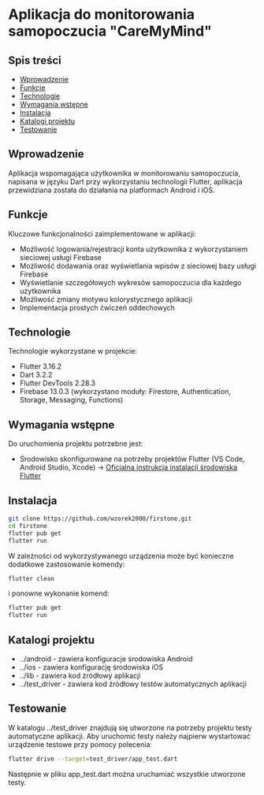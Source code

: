 # Aplikacja do monitorowania samopoczucia "CareMyMind"

## Spis treści

- [Wprowadzenie](#wprowadzenie)
- [Funkcje](#funkcje)
- [Technologie](#technologie)
- [Wymagania wstępne](#wymagania-wstępne)
- [Instalacja](#instalacja)
- [Katalogi projektu](#katalogu-projektu)
- [Testowanie](#testowanie)


## Wprowadzenie

Aplikacja wspomagająca użytkownika w monitorowaniu samopoczucia, napisana w języku Dart przy wykorzystaniu technologii Flutter,
aplikacja przewidziana została do działania na platformach Android i iOS.  

## Funkcje

Kluczowe funkcjonalności zaimplementowane w aplikacji:

- Możliwość logowania/rejestracji konta użytkownika z wykorzystaniem sieciowej usługi Firebase
- Możliwość dodawania oraz wyświetlania wpisów z sieciowej bazy usługi Firebase
- Wyświetlanie szczegółowych wykresów samopoczucia dla każdego użytkownika
- Możliwość zmiany motywu kolorystycznego aplikacji
- Implementacja prostych ćwiczeń oddechowych

## Technologie

Technologie wykorzystane w projekcie:

- Flutter 3.16.2
- Dart 3.2.2
- Flutter DevTools 2.28.3
- Firebase 13.0.3 (wykorzystano moduły: Firestore, Authentication, Storage, Messaging, Functions)

## Wymagania wstępne

Do uruchomienia projektu potrzebne jest:

- Środowisko skonfigurowane na potrzeby projektów Flutter (VS Code, Android Studio, Xcode) 
-> [Oficjalna instrukcja instalacji środowiska Flutter](https://docs.flutter.dev/get-started/install)

## Instalacja

```bash
git clone https://github.com/wzorek2000/firstone.git
cd firstone
flutter pub get
flutter run
```

W zależności od wykorzystywanego urządzenia może być konieczne dodatkowe zastosowanie komendy:
```bash
flutter clean
```

i ponowne wykonanie komend:
```bash
flutter pub get
flutter run
```

## Katalogi projektu

- ../android - zawiera konfiguracje środowiska Android
- ../ios - zawiera konfigurację środowiska iOS
- ../lib - zawiera kod żródłowy aplikacji
- ../test_driver - zawiera kod źródłowy testów automatycznych aplikacji

## Testowanie

W katalogu ../test_driver znajdują się utworzone na potrzeby projektu testy automatyczne aplikacji.
Aby uruchomić testy należy najpierw wystartować urządzenie testowe przy pomocy polecenia:

```bash
flutter drive --target=test_driver/app_test.dart
```

Następnie w pliku app_test.dart można uruchamiać wszystkie utworzone testy.